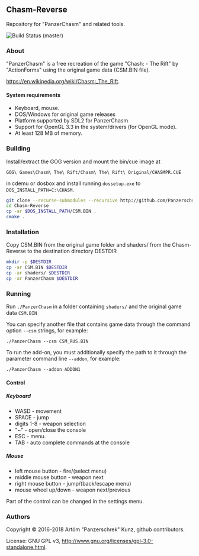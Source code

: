 ## Chasm-Reverse

Repository for "PanzerChasm" and related tools. 

![Build Status (master)](https://github.com/Panzerschrek/Chasm-Reverse/actions/workflows/cmake.yml/badge.svg)

### About

"PanzerChasm" is a free recreation of the game "Chash: - The Rift" by "ActionForms" using the original game data (CSM.BIN file).

https://en.wikipedia.org/wiki/Chasm:_The_Rift.

#### System requirements

* Keyboard, mouse.
* DOS/Windows for original game releases
* Platform supported by SDL2 for PanzerChasm
* Support for OpenGL 3.3 in the system/drivers (for OpenGL mode).
* At least 128 MB of memory.

### Building

Install/extract the GOG version and mount the bin/cue image at

`GOG\ Games\Chasm\ The\ Rift/Chasm\ The\ Rift\ Original/CHASMPR.CUE`

 in cdemu or dosbox and install running `dossetup.exe` to `DOS_INSTALL_PATH=C:\CHASM`.

```sh
git clone --recurse-submodules --recursive http://github.com/Panzerschrek/Chasm-Reverse
cd Chasm-Reverse
cp -ar $DOS_INSTALL_PATH/CSM.BIN .
cmake .
```
### Installation

Copy CSM.BIN from the original game folder and shaders/ from the Chasm-Reverse to the destination directory DESTDIR

```sh
mkdir -p $DESTDIR
cp -ar CSM.BIN $DESTDIR
cp -ar shaders/ $DESTDIR
cp -ar PanzerChasm $DESTDIR
```

### Running

Run `./PanzerChasm` in a folder containing `shaders/` and the original game data `CSM.BIN`

You can specify another file that contains game data through 
the command option `--csm` strings, for example:

`./PanzerChasm --csm CSM_RUS.BIN`

To run the add-on, you must additionally specify the path to it through the 
parameter command line `--addon`, for example:

`./PanzerChasm --addon ADDON1`

#### Control

##### Keyboard

* WASD - movement
* SPACE - jump
* digits 1-8 - weapon selection
* "~" - open/close the console
* ESC - menu.
* TAB - auto complete commands at the console

##### Mouse

* left mouse button   - fire/(select menu)
* middle mouse button - weapon next
* right mouse button  - jump/(back/escape menu)
* mouse wheel up/down - weapon next/previous

Part of the control can be changed in the settings menu.



### Authors
Copyright © 2016-2018 Artöm "Panzerschrek" Kunz, github contributors.

License: GNU GPL v3, http://www.gnu.org/licenses/gpl-3.0-standalone.html.
